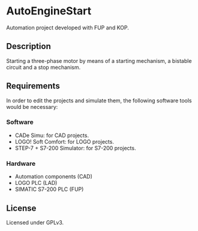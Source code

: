 # AutoEngineStart

Automation project developed with FUP and KOP.

## Description

Starting a three-phase motor by means of a starting mechanism, a bistable circuit and a stop mechanism.

## Requirements

In order to edit the projects and simulate them, the following software tools would be necessary:

### Software

- CADe Simu: for CAD projects.
- LOGO! Soft Comfort: for LOGO projects.
- STEP-7 + S7-200 Simulator: for S7-200 projects.

### Hardware

- Automation components (CAD)
- LOGO PLC (LAD)
- SIMATIC S7-200 PLC (FUP)

## License

Licensed under GPLv3.
